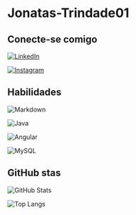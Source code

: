 
# Jonatas-Trindade01

## Conecte-se comigo

[![LinkedIn](https://img.shields.io/badge/LinkedIn-000?style=for-the-badge&logo=linkedin&logoColor=0E76A8)](https://www.linkedin.com/in/j%C3%B4natas-trindade-lira-50515519b/)

[![Instagram](https://img.shields.io/badge/Instagram-000?style=for-the-badge&logo=instagram)](https://www.instagram.com/jonatas_developer/)

## Habilidades

![Markdown](https://img.shields.io/badge/Markdown-000?style=for-the-badge&logo=markdown)

![Java](https://img.shields.io/badge/Java-000?style=for-the-badge&logo=java)

![Angular](https://img.shields.io/badge/Angular-000?style=for-the-badge&logo=angular&logoColor=C3002F)

![MySQL](https://img.shields.io/badge/MySQL-000?style=for-the-badge&logo=MYSQL&)

## GitHub stas

![GitHub Stats](https://github-readme-stats.vercel.app/api?username=Jonatas-Trindade01&theme=transparent&bg_color=000&border_color=30A3DC&show_icons=true&icon_color=30A3DC&title_color=E94D5F&text_color=FFF)

![Top Langs](https://github-readme-stats-git-masterrstaa-rickstaa.vercel.app/api/top-langs/?username=Jonatas-Trindade01&bg_color=000&border_color=30A3DC&title_color=E94D5F&text_color=FFF)
